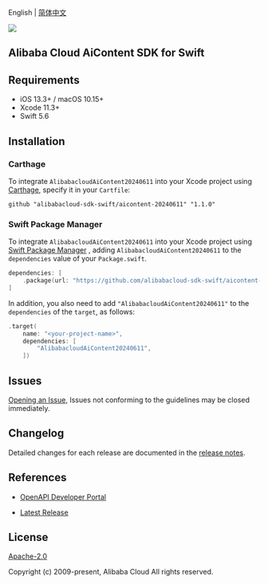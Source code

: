 English | [简体中文](README-CN.md)

![](https://aliyunsdk-pages.alicdn.com/icons/AlibabaCloud.svg)

## Alibaba Cloud AiContent SDK for Swift

## Requirements

- iOS 13.3+ / macOS 10.15+
- Xcode 11.3+
- Swift 5.6

## Installation

### Carthage

To integrate `AlibabacloudAiContent20240611` into your Xcode project using [Carthage](https://github.com/Carthage/Carthage), specify it in your `Cartfile`:

```ogdl
github "alibabacloud-sdk-swift/aicontent-20240611" "1.1.0"
```

### Swift Package Manager

To integrate `AlibabacloudAiContent20240611` into your Xcode project using [Swift Package Manager](https://swift.org/package-manager/) , adding `AlibabacloudAiContent20240611` to the `dependencies` value of your `Package.swift`.

```swift
dependencies: [
    .package(url: "https://github.com/alibabacloud-sdk-swift/aicontent-20240611.git", from: "1.1.0")
]
```

In addition, you also need to add `"AlibabacloudAiContent20240611"` to the `dependencies` of the `target`, as follows:

```swift
.target(
    name: "<your-project-name>",
    dependencies: [
        "AlibabacloudAiContent20240611",
    ])
```

## Issues

[Opening an Issue](https://github.com/alibabacloud-sdk-swift/aicontent-20240611/issues/new), Issues not conforming to the guidelines may be closed immediately.

## Changelog

Detailed changes for each release are documented in the [release notes](./ChangeLog.txt).

## References

* [OpenAPI Developer Portal](https://next.api.alibabacloud.com/home)
- [Latest Release](https://github.com/alibabacloud-sdk-swift/aicontent-20240611)

## License

[Apache-2.0](http://www.apache.org/licenses/LICENSE-2.0)

Copyright (c) 2009-present, Alibaba Cloud All rights reserved.
